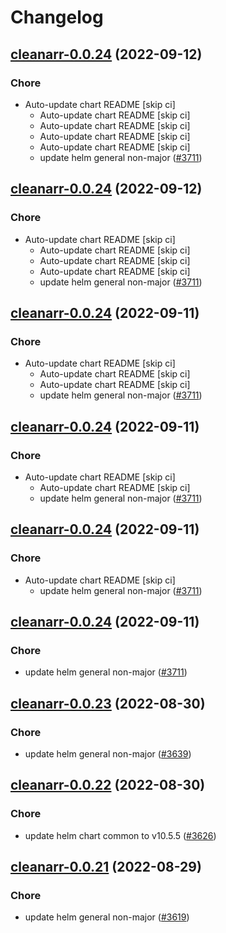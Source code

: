 # Changelog



## [cleanarr-0.0.24](https://github.com/truecharts/charts/compare/cleanarr-0.0.23...cleanarr-0.0.24) (2022-09-12)

### Chore

- Auto-update chart README [skip ci]
  - Auto-update chart README [skip ci]
  - Auto-update chart README [skip ci]
  - Auto-update chart README [skip ci]
  - Auto-update chart README [skip ci]
  - update helm general non-major ([#3711](https://github.com/truecharts/charts/issues/3711))




## [cleanarr-0.0.24](https://github.com/truecharts/charts/compare/cleanarr-0.0.23...cleanarr-0.0.24) (2022-09-12)

### Chore

- Auto-update chart README [skip ci]
  - Auto-update chart README [skip ci]
  - Auto-update chart README [skip ci]
  - Auto-update chart README [skip ci]
  - update helm general non-major ([#3711](https://github.com/truecharts/charts/issues/3711))




## [cleanarr-0.0.24](https://github.com/truecharts/charts/compare/cleanarr-0.0.23...cleanarr-0.0.24) (2022-09-11)

### Chore

- Auto-update chart README [skip ci]
  - Auto-update chart README [skip ci]
  - Auto-update chart README [skip ci]
  - update helm general non-major ([#3711](https://github.com/truecharts/charts/issues/3711))




## [cleanarr-0.0.24](https://github.com/truecharts/charts/compare/cleanarr-0.0.23...cleanarr-0.0.24) (2022-09-11)

### Chore

- Auto-update chart README [skip ci]
  - Auto-update chart README [skip ci]
  - update helm general non-major ([#3711](https://github.com/truecharts/charts/issues/3711))




## [cleanarr-0.0.24](https://github.com/truecharts/charts/compare/cleanarr-0.0.23...cleanarr-0.0.24) (2022-09-11)

### Chore

- Auto-update chart README [skip ci]
  - update helm general non-major ([#3711](https://github.com/truecharts/charts/issues/3711))




## [cleanarr-0.0.24](https://github.com/truecharts/charts/compare/cleanarr-0.0.23...cleanarr-0.0.24) (2022-09-11)

### Chore

- update helm general non-major ([#3711](https://github.com/truecharts/charts/issues/3711))




## [cleanarr-0.0.23](https://github.com/truecharts/charts/compare/cleanarr-0.0.22...cleanarr-0.0.23) (2022-08-30)

### Chore

- update helm general non-major ([#3639](https://github.com/truecharts/charts/issues/3639))




## [cleanarr-0.0.22](https://github.com/truecharts/charts/compare/cleanarr-0.0.21...cleanarr-0.0.22) (2022-08-30)

### Chore

- update helm chart common to v10.5.5 ([#3626](https://github.com/truecharts/charts/issues/3626))




## [cleanarr-0.0.21](https://github.com/truecharts/charts/compare/cleanarr-0.0.20...cleanarr-0.0.21) (2022-08-29)

### Chore

- update helm general non-major ([#3619](https://github.com/truecharts/charts/issues/3619))



